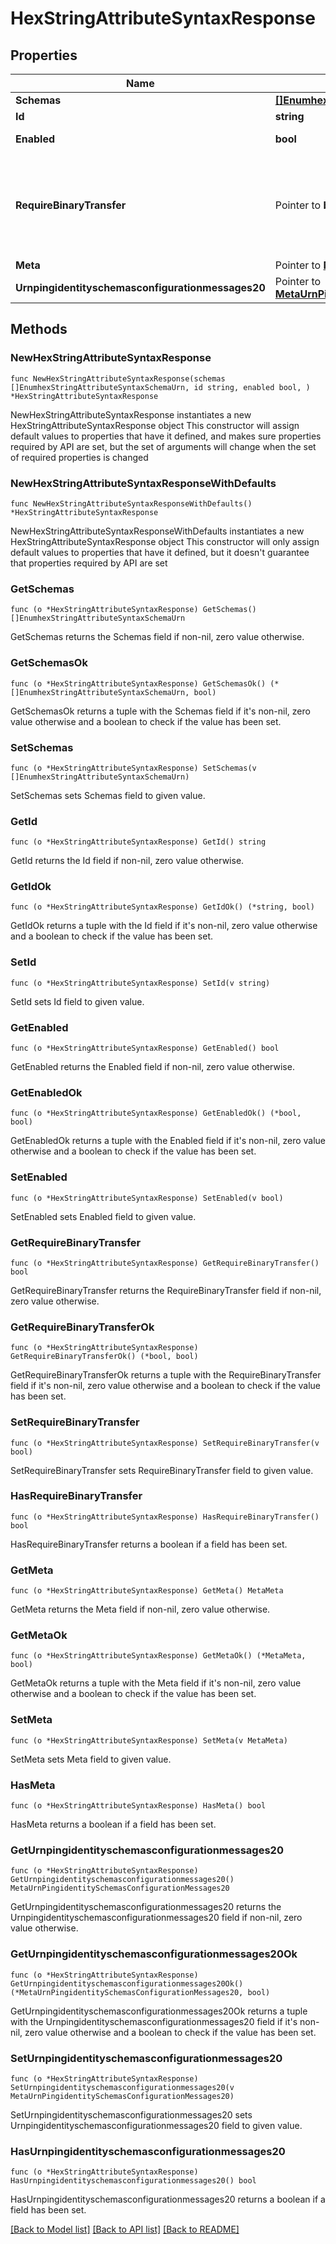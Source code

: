 # HexStringAttributeSyntaxResponse

## Properties

Name | Type | Description | Notes
------------ | ------------- | ------------- | -------------
**Schemas** | [**[]EnumhexStringAttributeSyntaxSchemaUrn**](EnumhexStringAttributeSyntaxSchemaUrn.md) |  | 
**Id** | **string** | Name of the Attribute Syntax | 
**Enabled** | **bool** | Indicates whether the Attribute Syntax is enabled. | 
**RequireBinaryTransfer** | Pointer to **bool** | Indicates whether values of this attribute are required to have a \&quot;binary\&quot; transfer option as described in RFC 4522. Attributes with this syntax will generally be referenced with names including \&quot;;binary\&quot; (e.g., \&quot;userCertificate;binary\&quot;). | [optional] 
**Meta** | Pointer to [**MetaMeta**](MetaMeta.md) |  | [optional] 
**Urnpingidentityschemasconfigurationmessages20** | Pointer to [**MetaUrnPingidentitySchemasConfigurationMessages20**](MetaUrnPingidentitySchemasConfigurationMessages20.md) |  | [optional] 

## Methods

### NewHexStringAttributeSyntaxResponse

`func NewHexStringAttributeSyntaxResponse(schemas []EnumhexStringAttributeSyntaxSchemaUrn, id string, enabled bool, ) *HexStringAttributeSyntaxResponse`

NewHexStringAttributeSyntaxResponse instantiates a new HexStringAttributeSyntaxResponse object
This constructor will assign default values to properties that have it defined,
and makes sure properties required by API are set, but the set of arguments
will change when the set of required properties is changed

### NewHexStringAttributeSyntaxResponseWithDefaults

`func NewHexStringAttributeSyntaxResponseWithDefaults() *HexStringAttributeSyntaxResponse`

NewHexStringAttributeSyntaxResponseWithDefaults instantiates a new HexStringAttributeSyntaxResponse object
This constructor will only assign default values to properties that have it defined,
but it doesn't guarantee that properties required by API are set

### GetSchemas

`func (o *HexStringAttributeSyntaxResponse) GetSchemas() []EnumhexStringAttributeSyntaxSchemaUrn`

GetSchemas returns the Schemas field if non-nil, zero value otherwise.

### GetSchemasOk

`func (o *HexStringAttributeSyntaxResponse) GetSchemasOk() (*[]EnumhexStringAttributeSyntaxSchemaUrn, bool)`

GetSchemasOk returns a tuple with the Schemas field if it's non-nil, zero value otherwise
and a boolean to check if the value has been set.

### SetSchemas

`func (o *HexStringAttributeSyntaxResponse) SetSchemas(v []EnumhexStringAttributeSyntaxSchemaUrn)`

SetSchemas sets Schemas field to given value.


### GetId

`func (o *HexStringAttributeSyntaxResponse) GetId() string`

GetId returns the Id field if non-nil, zero value otherwise.

### GetIdOk

`func (o *HexStringAttributeSyntaxResponse) GetIdOk() (*string, bool)`

GetIdOk returns a tuple with the Id field if it's non-nil, zero value otherwise
and a boolean to check if the value has been set.

### SetId

`func (o *HexStringAttributeSyntaxResponse) SetId(v string)`

SetId sets Id field to given value.


### GetEnabled

`func (o *HexStringAttributeSyntaxResponse) GetEnabled() bool`

GetEnabled returns the Enabled field if non-nil, zero value otherwise.

### GetEnabledOk

`func (o *HexStringAttributeSyntaxResponse) GetEnabledOk() (*bool, bool)`

GetEnabledOk returns a tuple with the Enabled field if it's non-nil, zero value otherwise
and a boolean to check if the value has been set.

### SetEnabled

`func (o *HexStringAttributeSyntaxResponse) SetEnabled(v bool)`

SetEnabled sets Enabled field to given value.


### GetRequireBinaryTransfer

`func (o *HexStringAttributeSyntaxResponse) GetRequireBinaryTransfer() bool`

GetRequireBinaryTransfer returns the RequireBinaryTransfer field if non-nil, zero value otherwise.

### GetRequireBinaryTransferOk

`func (o *HexStringAttributeSyntaxResponse) GetRequireBinaryTransferOk() (*bool, bool)`

GetRequireBinaryTransferOk returns a tuple with the RequireBinaryTransfer field if it's non-nil, zero value otherwise
and a boolean to check if the value has been set.

### SetRequireBinaryTransfer

`func (o *HexStringAttributeSyntaxResponse) SetRequireBinaryTransfer(v bool)`

SetRequireBinaryTransfer sets RequireBinaryTransfer field to given value.

### HasRequireBinaryTransfer

`func (o *HexStringAttributeSyntaxResponse) HasRequireBinaryTransfer() bool`

HasRequireBinaryTransfer returns a boolean if a field has been set.

### GetMeta

`func (o *HexStringAttributeSyntaxResponse) GetMeta() MetaMeta`

GetMeta returns the Meta field if non-nil, zero value otherwise.

### GetMetaOk

`func (o *HexStringAttributeSyntaxResponse) GetMetaOk() (*MetaMeta, bool)`

GetMetaOk returns a tuple with the Meta field if it's non-nil, zero value otherwise
and a boolean to check if the value has been set.

### SetMeta

`func (o *HexStringAttributeSyntaxResponse) SetMeta(v MetaMeta)`

SetMeta sets Meta field to given value.

### HasMeta

`func (o *HexStringAttributeSyntaxResponse) HasMeta() bool`

HasMeta returns a boolean if a field has been set.

### GetUrnpingidentityschemasconfigurationmessages20

`func (o *HexStringAttributeSyntaxResponse) GetUrnpingidentityschemasconfigurationmessages20() MetaUrnPingidentitySchemasConfigurationMessages20`

GetUrnpingidentityschemasconfigurationmessages20 returns the Urnpingidentityschemasconfigurationmessages20 field if non-nil, zero value otherwise.

### GetUrnpingidentityschemasconfigurationmessages20Ok

`func (o *HexStringAttributeSyntaxResponse) GetUrnpingidentityschemasconfigurationmessages20Ok() (*MetaUrnPingidentitySchemasConfigurationMessages20, bool)`

GetUrnpingidentityschemasconfigurationmessages20Ok returns a tuple with the Urnpingidentityschemasconfigurationmessages20 field if it's non-nil, zero value otherwise
and a boolean to check if the value has been set.

### SetUrnpingidentityschemasconfigurationmessages20

`func (o *HexStringAttributeSyntaxResponse) SetUrnpingidentityschemasconfigurationmessages20(v MetaUrnPingidentitySchemasConfigurationMessages20)`

SetUrnpingidentityschemasconfigurationmessages20 sets Urnpingidentityschemasconfigurationmessages20 field to given value.

### HasUrnpingidentityschemasconfigurationmessages20

`func (o *HexStringAttributeSyntaxResponse) HasUrnpingidentityschemasconfigurationmessages20() bool`

HasUrnpingidentityschemasconfigurationmessages20 returns a boolean if a field has been set.


[[Back to Model list]](../README.md#documentation-for-models) [[Back to API list]](../README.md#documentation-for-api-endpoints) [[Back to README]](../README.md)


